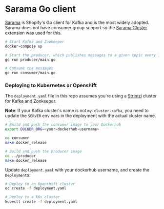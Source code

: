 # Sarama Go client
[Sarama](https://github.com/Shopify/sarama) is Shopify's Go client for Kafka and is the most widely adopted. Sarama does not have consumer group support so the [Sarama Cluster](https://github.com/bsm/sarama-cluster) extension was used for this.

```sh
# Start Kafka and Zookeeper
docker-compose up 

# Start the producer, which publishes messages to a given topic every 10 seconds
go run producer/main.go

# Consume the messages
go run consumer/main.go
```
### Deploying to Kubernetes or Openshift
The `deployment.yaml` file in this repo assumes you're using a [Strimzi](http://strimzi.io/) cluster for Kafka and Zookeeper. 

**Note**: If your Kafka cluster's name is not `my-cluster-kafka`, you need to update the `SERVER` env vars in the deployment with the actual cluster name.

```sh
# Build and push the consumer image to your Dockerhub
export DOCKER_ORG=<your-dockerhub-username>

cd consumer
make docker_release

# Build and push the producer image
cd ../producer
make docker_release
```

Update `deployment.yaml` with your dockerhub username, and create the `Deployment`s:

```sh
# Deploy to an Openshift cluster
oc create -f deployment.yaml

# Deploy to a k8s cluster
kubectl create -f deployment.yaml
```